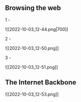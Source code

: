 ## Browsing the web

1 - 

![[2022-10-03_12-44.png|700]]


2 - 

![[2022-10-03_12-50.png]]


3 - 


![[2022-10-03_12-51.png]]


## The Internet Backbone


![[2022-10-03_12-53.png]]


